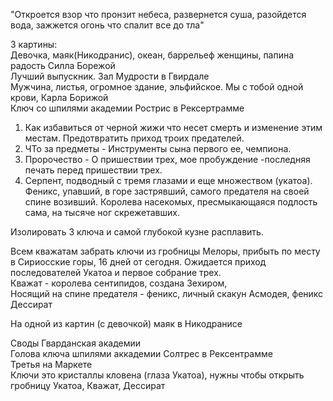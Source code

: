 "Откроется взор что пронзит небеса, развернется суша, разойдется вода, зажжется огонь что спалит все до тла"
  
3 картины:  
Девочка, маяк(Никодранис), океан, баррельеф женщины, папина радость Силла Борежой  
Лучший выпускник. Зал Мудрости в Гвирдале  
Мужчина, листья, огромное здание, эльфийское. Мы с тобой одной крови, Карла Борижой  
Ключ со шпилями академии Рострис в Рексертрамме  

  

1. Как избавиться от черной жижи что несет смерть и изменение этим местам. Предотвратить приход троих предателей.
2. ЧТо за предметы - Инструменты сына первого ее, чемпиона.
3. Пророчество - О пришествии трех, мое пробуждение -последняя печать перед пришествии трех.
4. Серпент, подводный с тремя глазами и еще множеством (укатоа). Феникс, упавший, в горе застрявший, самого предателя на своей спине возивший. Королева насекомых, пресмыкающаяся подлость сама, на тысяче ног скрежетавших.

Изолировать 3 ключа и самой глубокой кузне расплавить.  
  
Всем кважатам забрать ключи из гробницы Мелоры, прибыть по месту в Сириосские горы, 16 дней от сегодня. Ожидается приход последователей Укатоа и первое собрание трех.  
Кважат - королева сентипидов, создана Зехиром,  
Носящий на спине предателя - феникс, личный скакун Асмодея, феникс Дессират  
  

На одной из картин (с девочкой) маяк в Никодранисе  
  
Своды Гварданская академии  
Голова ключа шпилями аккадемии Солтрес в Рексентрамме  
Третья на Маркете  
Ключи это кристаллы кловена (глаза Укатоа), нужны чтобы открыть гробницу Укатоа, Кважат, Дессират